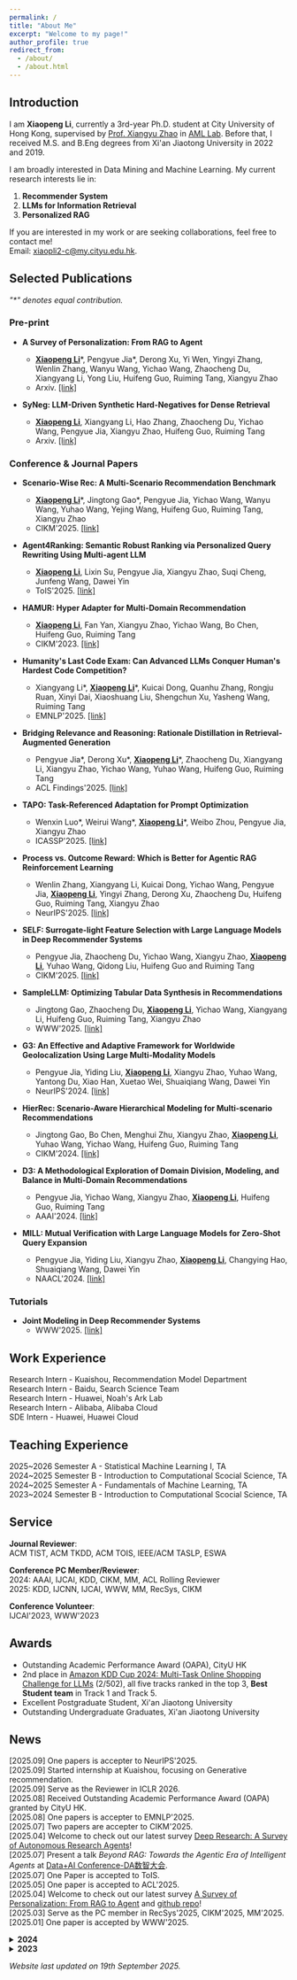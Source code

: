 ```yaml
---
permalink: /
title: "About Me"
excerpt: "Welcome to my page!"
author_profile: true
redirect_from: 
  - /about/
  - /about.html
---
```


## Introduction

I am **Xiaopeng Li**, currently a 3rd-year Ph.D. student at City University of Hong Kong, supervised by [Prof. Xiangyu Zhao](https://zhaoxyai.github.io/) in [AML Lab](https://aml-cityu.github.io/). Before that, I received M.S. and B.Eng degrees from Xi'an Jiaotong University in 2022 and 2019.  

I am broadly interested in Data Mining and Machine Learning. My current research interests lie in:

1. **Recommender System**
2. **LLMs for Information Retrieval**
3. **Personalized RAG**

[//]: # (1. **Multi-Domain Recommendation**)

[//]: # (    * Papers - [HAMUR]&#40;https://dl.acm.org/doi/abs/10.1145/3583780.3615137&#41;, [D3]&#40;https://ojs.aaai.org/index.php/AAAI/article/view/28699&#41;, [HierRec]&#40;https://arxiv.org/abs/2309.02061&#41;)

[//]: # (    * Benchmark - [Scenario-Wise Rec]&#40;https://arxiv.org/abs/2412.17374&#41;)

[//]: # (    * Tutorial - [Joint Modeling in Deep Recommender Systems]&#40;https://applied-machine-learning-lab.github.io/Joint-Modeling-in-Deep-Recommender-Systems-WWW2025/&#41;)

[//]: # (2. **LLMs for Information Retrieval**)

[//]: # (    * Papers - [Agent4Ranking]&#40;https://arxiv.org/abs/2312.15450&#41;, [Syneg]&#40;https://arxiv.org/abs/2412.17250&#41;, [MILL]&#40;https://aclanthology.org/2024.naacl-long.138.pdf&#41;)

[//]: # (3. **Personalized RAG**)

[//]: # (    * Survey - [A Survey of Personalization: From RAG to Agent]&#40;https://arxiv.org/abs/2504.10147&#41;)

If you are interested in my work or are seeking collaborations, feel free to contact me!\
Email: xiaopli2-c@my.cityu.edu.hk.

## Selected Publications

_"\*" denotes equal contribution._

### Pre-print

* **A Survey of Personalization: From RAG to Agent**
  * **<ins>Xiaopeng Li</ins>**\*, Pengyue Jia\*, Derong Xu, Yi Wen, Yingyi Zhang, Wenlin Zhang, Wanyu Wang, Yichao Wang, Zhaocheng Du, Xiangyang Li, Yong Liu, Huifeng Guo, Ruiming Tang, Xiangyu Zhao
  * Arxiv. [[link]](https://arxiv.org/abs/2504.10147)

* **SyNeg: LLM-Driven Synthetic Hard-Negatives for Dense Retrieval**
  * **<ins>Xiaopeng Li</ins>**, Xiangyang Li, Hao Zhang, Zhaocheng Du, Yichao Wang, Pengyue Jia, Xiangyu Zhao, Huifeng Guo, Ruiming Tang
  * Arxiv. [[link]](https://arxiv.org/abs/2412.17250)


### Conference & Journal Papers

* **Scenario-Wise Rec: A Multi-Scenario Recommendation Benchmark**
  * **<ins>Xiaopeng Li</ins>**\*, Jingtong Gao\*, Pengyue Jia, Yichao Wang, Wanyu Wang, Yuhao Wang, Yejing Wang, Huifeng Guo, Ruiming Tang, Xiangyu Zhao
  * CIKM'2025. [[link]](https://arxiv.org/abs/2412.17374)

* **Agent4Ranking: Semantic Robust Ranking via Personalized Query Rewriting Using Multi-agent LLM**
  * **<ins>Xiaopeng Li</ins>**, Lixin Su, Pengyue Jia, Xiangyu Zhao, Suqi Cheng, Junfeng Wang, Dawei Yin
  * ToIS'2025. [[link]](https://arxiv.org/abs/2312.15450) 

* **HAMUR: Hyper Adapter for Multi-Domain Recommendation**
  * **<ins>Xiaopeng Li</ins>**, Fan Yan, Xiangyu Zhao, Yichao Wang, Bo Chen, Huifeng Guo, Ruiming Tang
  * CIKM'2023. [[link]](https://dl.acm.org/doi/abs/10.1145/3583780.3615137)

* **Humanity's Last Code Exam: Can Advanced LLMs Conquer Human's Hardest Code Competition?**
  * Xiangyang Li\*, **<ins>Xiaopeng Li</ins>**\*, Kuicai Dong, Quanhu Zhang, Rongju Ruan, Xinyi Dai, Xiaoshuang Liu, Shengchun Xu, Yasheng Wang, Ruiming Tang
  * EMNLP'2025. [[link]](https://arxiv.org/abs/2506.12713)

* **Bridging Relevance and Reasoning: Rationale Distillation in Retrieval-Augmented Generation**
  * Pengyue Jia\*, Derong Xu\*, **<ins>Xiaopeng Li</ins>**\*, Zhaocheng Du, Xiangyang Li, Xiangyu Zhao, Yichao Wang, Yuhao Wang, Huifeng Guo, Ruiming Tang
  * ACL Findings'2025. [[link]](https://arxiv.org/pdf/2412.08519)

* **TAPO: Task-Referenced Adaptation for Prompt Optimization**
  * Wenxin Luo\*, Weirui Wang\*, **<ins>Xiaopeng Li</ins>**\*, Weibo Zhou, Pengyue Jia, Xiangyu Zhao
  * ICASSP'2025. [[link]](https://arxiv.org/abs/2501.06689)

* **Process vs. Outcome Reward: Which is Better for Agentic RAG Reinforcement Learning**
  * Wenlin Zhang, Xiangyang Li, Kuicai Dong, Yichao Wang, Pengyue Jia, **<ins>Xiaopeng Li</ins>**, Yingyi Zhang, Derong Xu, Zhaocheng Du, Huifeng Guo, Ruiming Tang, Xiangyu Zhao
  * NeurIPS'2025. [[link]](https://arxiv.org/pdf/2505.14069)

* **SELF: Surrogate-light Feature Selection with Large Language Models in Deep Recommender Systems**
  * Pengyue Jia, Zhaocheng Du, Yichao Wang, Xiangyu Zhao, **<ins>Xiaopeng Li</ins>**, Yuhao Wang, Qidong Liu, Huifeng Guo and Ruiming Tang
  * CIKM'2025. [[link]](https://arxiv.org/abs/2412.08516)

* **SampleLLM: Optimizing Tabular Data Synthesis in Recommendations**
  * Jingtong Gao, Zhaocheng Du, **<ins>Xiaopeng Li</ins>**, Yichao Wang, Xiangyang Li, Huifeng Guo, Ruiming Tang, Xiangyu Zhao
  * WWW'2025. [[link]](https://arxiv.org/abs/2501.16125)

* **G3: An Effective and Adaptive Framework for Worldwide Geolocalization Using Large Multi-Modality Models**
  * Pengyue Jia, Yiding Liu, **<ins>Xiaopeng Li</ins>**, Xiangyu Zhao, Yuhao Wang, Yantong Du, Xiao Han, Xuetao Wei, Shuaiqiang Wang, Dawei Yin
  * NeurIPS'2024. [[link]](https://arxiv.org/pdf/2405.14702)
 
* **HierRec: Scenario-Aware Hierarchical Modeling for Multi-scenario Recommendations**
  * Jingtong Gao, Bo Chen, Menghui Zhu, Xiangyu Zhao, **<ins>Xiaopeng Li</ins>**, Yuhao Wang, Yichao Wang, Huifeng Guo, Ruiming Tang
  * CIKM'2024. [[link]](https://arxiv.org/abs/2309.02061)

* **D3: A Methodological Exploration of Domain Division, Modeling, and Balance in Multi-Domain Recommendations** 
  * Pengyue Jia, Yichao Wang, Xiangyu Zhao, **<ins>Xiaopeng Li</ins>**, Huifeng Guo, Ruiming Tang
  * AAAI'2024. [[link]](https://ojs.aaai.org/index.php/AAAI/article/view/28699)

* **MILL: Mutual Verification with Large Language Models for Zero-Shot Query Expansion**
  * Pengyue Jia, Yiding Liu, Xiangyu Zhao, **<ins>Xiaopeng Li</ins>**, Changying Hao, Shuaiqiang Wang, Dawei Yin
  * NAACL'2024. [[link]](https://aclanthology.org/2024.naacl-long.138.pdf)


### Tutorials

* **Joint Modeling in Deep Recommender Systems**
  * WWW'2025. [[link]](https://applied-machine-learning-lab.github.io/Joint-Modeling-in-Deep-Recommender-Systems-WWW2025/)

<!-- **Geo-distributed Collaborative Clustering Method for Load Characteristic Analysis** \ -->
<!-- Jiacheng Liu, Jiang Wu, Pengyuan Liu, Zhanbo Xu, **<ins>Xiaopeng Li</ins>**, Xiaogong Guan \ -->
<!-- AEPS. [[link]](http://www.aeps-info.com/aeps/article/abstract/20210708008) -->

<!-- **Uncertainty Set Prediction of Aggregated Wind Power Generation based on Bayesian LSTM and Spatio-Temporal Analysis** \ -->
<!-- **<ins>Xiaopeng Li</ins>**, Jiang Wu, Zhanbo Xu, Kun Liu, Xiaohong Guan \ -->
<!-- CASE'2021. [[link]](https://ieeexplore.ieee.org/document/9551610) -->

## Work Experience
Research Intern - Kuaishou, Recommendation Model Department\
Research Intern - Baidu, Search Science Team\
Research Intern - Huawei, Noah's Ark Lab\
Research Intern - Alibaba, Alibaba Cloud\
SDE Intern - Huawei, Huawei Cloud

## Teaching Experience
2025\~2026 Semester A - Statistical Machine Learning I, TA\
2024\~2025 Semester B - Introduction to Computational Scocial Science, TA\
2024\~2025 Semester A - Fundamentals of Machine Learning, TA\
2023\~2024 Semester B - Introduction to Computational Scocial Science, TA

## Service

**Journal Reviewer**:\
ACM TIST, ACM TKDD, ACM TOIS, IEEE/ACM TASLP, ESWA

**Conference PC Member/Reviewer**:\
2024: AAAI, IJCAI, KDD, CIKM, MM, ACL Rolling Reviewer\
2025: KDD, IJCNN, IJCAI, WWW, MM, RecSys, CIKM

**Conference Volunteer**:\
IJCAI'2023, WWW'2023

## Awards
* Outstanding Academic Performance Award (OAPA), CityU HK
* 2nd place in [Amazon KDD Cup 2024: Multi-Task Online Shopping Challenge for LLMs](https://discourse.aicrowd.com/t/announcing-the-winners-of-amazon-kdd-cup-2024/10758) (2/502), all five tracks ranked in the top 3, **Best Student team** in Track 1 and Track 5.
* Excellent Postgraduate Student, Xi'an Jiaotong University
* Outstanding Undergraduate Graduates, Xi'an Jiaotong University

## News
[2025.09] One papers is accepter to NeurIPS'2025.\
[2025.09] Started internship at Kuaishou, focusing on Generative recommendation.\
[2025.09] Serve as the Reviewer in ICLR 2026.\
[2025.08] Received Outstanding Academic Performance Award (OAPA) granted by CityU HK.\
[2025.08] One papers is accepter to EMNLP'2025.\
[2025.07] Two papers are accepter to CIKM'2025.\
[2025.04] Welcome to check out our latest survey [Deep Research: A Survey of Autonomous Research Agents](https://arxiv.org/abs/2508.12752)! \
[2025.07] Present a talk _Beyond RAG: Towards the Agentic Era of Intelligent Agents_ at [Data+AI Conference-DA数智大会](https://www.bagevent.com/event/8990882?sId=86807).\
[2025.07] One Paper is accepted to ToIS. \
[2025.05] One paper is accepted to ACL'2025. \
[2025.04] Welcome to check out our latest survey [A Survey of Personalization: From RAG to Agent](https://arxiv.org/abs/2504.10147) and [github repo](https://github.com/Applied-Machine-Learning-Lab/Awesome-Personalized-RAG-Agent)! \
[2025.03] Serve as the PC member in RecSys'2025, CIKM'2025, MM'2025.\
[2025.01] One paper is accepted by WWW'2025.

<details><summary><b>2024</b></summary>
[2024.12] Serve as the PC member in IJCAI'2025, WWW'2025.<br>
[2024.12] One paper is accepted by ICASSP'2025.<br>
[2024.12] Our tutorial proposal "Joint Modeling in Deep Recommender Systems" is accepted by WWW'2025.<br>
[2024.09] Serve as the reviewer in ICLR'2025.<br>
[2024.09] One paper is accepted in NeurIPS'2024.<br>
[2024.08] Serve as the reviewer in ICASSP'2025.<br>
[2024.08] Serve as the PC member in KDD'2025.<br>
[2024.07] Our team AML_Lab@CityU won [KDD CUP'2024](https://discourse.aicrowd.com/t/announcing-the-winners-of-amazon-kdd-cup-2024/10758) at 2nd place (2/502), earning a prize of $8,750. A heartfelt thanks to all my teammates for working together.<br>
[2024.07] One paper is accepted by CIKM'2024.<br>
[2024.05] Accepted as reviewer of ACM Transactions on Intelligent Systems and Technology (ACM TIST).<br>
[2024.04] Accepted as reviewer of IEEE/ACM Transactions on Audio, Speech and Language Processing (IEEE/ACM TASLP).<br>
[2024.04] Serve as the PC member in MM'2024.<br>
[2024.03] Serve as the PC member in CIKM'2024.<br>
[2024.03] One paper is accepted by NAACL'2024.<br>
[2024.02] Serve as the PC member in KDD'2024.<br>
[2024.02] Accepted as reviewer of ACM Transactions on Information Systems (ACM TOIS).<br>

</details>

<details><summary><b>2023</b></summary>
<p>
[2023.12] Serve as the PC member in IJCAI'2024.<br>
[2023.12] One paper is accepted by AAAI'2024.<br>
[2023.12] Accepted as reviewer of ACM Transactions on Knowledge Discovery from Data (ACM TKDD).<br>
[2023.10] Accepted as reviewer of Expert Systems With Applications (ESWA).<br>
[2023.08] I will serve as the PC member in AAAI'2024.<br>
[2023.06] Serve as volunteer of IJCAI'2023.<br>
[2023.06] One paper is accepted by CIKM'2023.<br>
[2023.03] Serve as volunteer of WWW'2023.<br>
[2023.01] Start my Ph.D. at CityU HK.<br>
</p>
</details>




_Website last updated on 19th September 2025._
